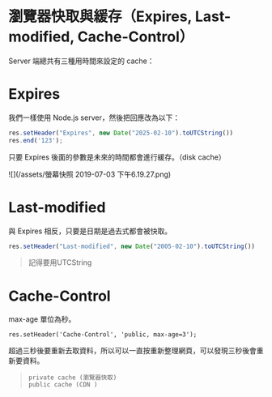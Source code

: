 # 瀏覽器快取與緩存（Expires, Last-modified, Cache-Control）

Server 端總共有三種用時間來設定的 cache：

# Expires

我們一樣使用 Node.js server，然後把回應改為以下：

```js
res.setHeader("Expires", new Date("2025-02-10").toUTCString())
res.end('123');
```

只要 Expires 後面的參數是未來的時間都會進行緩存。（disk cache）

![](/assets/螢幕快照 2019-07-03 下午6.19.27.png)

# Last-modified

與 Expires 相反，只要是日期是過去式都會被快取。

```js
res.setHeader("Last-modified", new Date("2005-02-10").toUTCString())
```

> 記得要用UTCString



# Cache-Control

max-age 單位為秒。

```
res.setHeader('Cache-Control', 'public, max-age=3');
```

超過三秒後要重新去取資料，所以可以一直按重新整理網頁，可以發現三秒後會重新要資料。

> ```
> private cache (瀏覽器快取)
> public cache (CDN )
> ```



